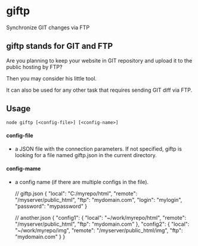 # giftp

Synchronize GIT changes via FTP

## giftp stands for GIT and FTP

Are you planning to keep your website in GIT repository
and upload it to the public hosting by FTP?

Then you may consider his little tool.

It can also be used for any other task that requires sending GIT diff via FTP.

## Usage

    node giftp [<config-file>] [<config-name>]

#### config-file
 - a JSON file with the connection parameters.
If not specified, giftp is looking for a file named giftp.json in the current directory.

#### config-mame
 - a config name (if there are multiple configs in the file).

    // giftp.json
    {
      "local": "C:/myrepo/html",
      "remote": "/myserver/public_html",
      "ftp": "mydomain.com",
      "login": "mylogin",
      "password": "mypassword"
    }


    // another.json
    {
      "config1": {
        "local": "~/work/myrepo/html",
        "remote": "/myserver/public_html",
        "ftp": "mydomain.com"
      },
      "config2": {
        "local": "~/work/myrepo/img",
        "remote": "/myserver/public_html/img",
        "ftp": "mydomain.com"
      }
    }

